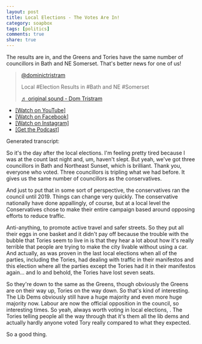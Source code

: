 ```yaml
---
layout: post
title: Local Elections - The Votes Are In!
category: soapbox
tags: [politics]
comments: true
share: true
---
```


The results are in, and the Greens and Tories have the same number of councillors in Bath and NE Somerset. That's better news for one of us!

<blockquote class="tiktok-embed" cite="https://www.tiktok.com/@dominictristram/video/7229669808101510426" data-video-id="7229669808101510426" style="max-width: 605px;min-width: 325px;" > <section> <a target="_blank" title="@dominictristram" href="https://www.tiktok.com/@dominictristram?refer=embed">@dominictristram</a> <p>Local #Election Results in #Bath and NE #Somerset</p> <a target="_blank" title="♬ original sound  - Dom Tristram" href="https://www.tiktok.com/music/original-sound-Dom-Tristram-7229669835344120602?refer=embed">♬ original sound  - Dom Tristram</a> </section> </blockquote> <script async src="https://www.tiktok.com/embed.js"></script>

<ul>
<li><a href="https://youtu.be/DEF0lFurJfw">[Watch on YouTube]</a></li>
<li><a href="https://fb.watch/kkNP9OJkO9/">[Watch on Facebook]</a></li>
<li><a href="https://www.instagram.com/reel/Cr3HHlUrQbl/">[Watch on Instagram]</a></li>
<li><a href="https://podcasts.apple.com/gb/podcast/dom-tristrams-soapbox/id1377617516?i=1000611887904">[Get the Podcast]</a></li>
</ul>


Generated transcript:

So it's the day after the local elections. I'm feeling pretty tired because I was at the count last night and, um, haven't slept. But yeah, we've got three councillors in Bath and Northeast Sunset, which is brilliant. Thank you, everyone who voted. Three councillors is tripling what we had before. It gives us the same number of councillors as the conservatives.

And just to put that in some sort of perspective, the conservatives ran the council until 2019. Things can change very quickly. The conservative nationally have done appallingly, of course, but at a local level the Conservatives chose to make their entire campaign based around opposing efforts to reduce traffic.

Anti-anything, to promote active travel and safer streets. So they put all their eggs in one basket and it didn't pay off because the trouble with the bubble that Tories seem to live in is that they hear a lot about how it's really terrible that people are trying to make the city livable without using a car. And actually, as was proven in the last local elections when all of the parties, including the Tories, had dealing with traffic in their manifestos and this election where all the parties except the Tories had it in their manifestos again... and lo and behold, the Tories have lost seven seats.

So they're down to the same as the Greens, though obviously the Greens are on their way up, Tories on the way down. So that's kind of interesting. The Lib Dems obviously still have a huge majority and even more huge majority now. Labour are now the official opposition in the council, so interesting times. So yeah, always worth voting in local elections, . The Tories telling people all the way through that it's them all the lib dems and actually hardly anyone voted Tory really compared to what they expected.

So a good thing.
